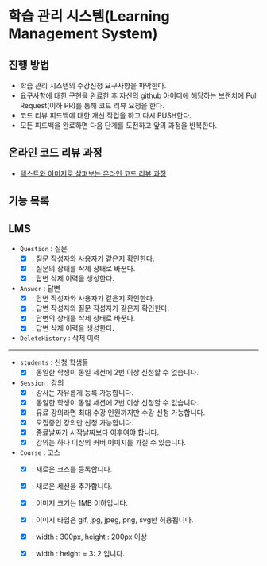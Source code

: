 # 학습 관리 시스템(Learning Management System)
## 진행 방법
* 학습 관리 시스템의 수강신청 요구사항을 파악한다.
* 요구사항에 대한 구현을 완료한 후 자신의 github 아이디에 해당하는 브랜치에 Pull Request(이하 PR)를 통해 코드 리뷰 요청을 한다.
* 코드 리뷰 피드백에 대한 개선 작업을 하고 다시 PUSH한다.
* 모든 피드백을 완료하면 다음 단계를 도전하고 앞의 과정을 반복한다.

## 온라인 코드 리뷰 과정
* [텍스트와 이미지로 살펴보는 온라인 코드 리뷰 과정](https://github.com/next-step/nextstep-docs/tree/master/codereview)


## 기능 목록
## LMS
* `Question` : 질문
    * [x] : 질문 작성자와 사용자가 같은지 확인한다.
    * [x] : 질문의 상태를 삭제 상태로 바꾼다.
    * [x] : 답변 삭제 이력을 생성한다.

* `Answer` : 답변
    * [x] : 답변 작성자와 사용자가 같은지 확인한다.
    * [x] : 답변 작성자와 질문 작성자가 같은지 확인한다.
    * [x] : 답변의 상태를 삭제 상태로 바꾼다.
    * [x] : 답변 삭제 이력을 생성한다.

* `DeleteHistory` : 삭제 이력

---
* `students` : 신청 학생들
  * [x] : 동일한 학생이 동일 세션에 2번 이상 신청할 수 없습니다.

* `Session` : 강의
  * [x] : 강사는 자유롭게 등록 가능합니다.
  * [x] : 동일한 학생이 동일 세션에 2번 이상 신청할 수 없습니다.
  * [x] : 유료 강의라면 최대 수강 인원까지만 수강 신청 가능합니다.
  * [x] : 모집중인 강의만 신청 가능합니다.
  * [x] : 종료날짜가 시작날짜보다 이후여야 합니다.
  * [x] : 강의는 하나 이상의 커버 이미지를 가질 수 있습니다.

* `Course` : 코스
  * [x] : 새로운 코스를 등록합니다.
  * [x] : 새로운 세션을 추가합니다.
  * [x] : 이미지 크기는 1MB 이하입니다.
  * [x] : 이미지 타입은 gif, jpg, jpeg, png, svg만 허용됩니다.
  * [x] : width : 300px, height : 200px 이상
  * [x] : width : height = 3: 2 입니다.

